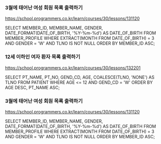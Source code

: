 

### 3월에 태어난 여성 회원 목록 출력하기
https://school.programmers.co.kr/learn/courses/30/lessons/131120

SELECT MEMBER_ID, MEMBER_NAME, GENDER, DATE_FORMAT(DATE_OF_BIRTH, '%Y-%m-%d') AS DATE_OF_BIRTH
FROM MEMBER_PROFILE
WHERE EXTRACT(MONTH FROM DATE_OF_BIRTH) = 3
AND GENDER = 'W'
AND TLNO IS NOT NULL
ORDER BY MEMBER_ID ASC;

### 12세 이하인 여자 환자 목록 출력하기
https://school.programmers.co.kr/learn/courses/30/lessons/132201

SELECT PT_NAME, PT_NO, GEND_CD, AGE, COALESCE(TLNO, 'NONE') AS TLNO
FROM PATIENT
WHERE AGE <= 12 AND GEND_CD = 'W'
ORDER BY AGE DESC, PT_NAME ASC;

### 3월에 태어난 여성 회원 목록 출력하기
https://school.programmers.co.kr/learn/courses/30/lessons/131120

SELECT MEMBER_ID, MEMBER_NAME, GENDER, DATE_FORMAT(DATE_OF_BIRTH, '%Y-%m-%d') AS DATE_OF_BIRTH
FROM MEMBER_PROFILE
WHERE EXTRACT(MONTH FROM DATE_OF_BIRTH) = 3
AND GENDER = 'W'
AND TLNO IS NOT NULL
ORDER BY MEMBER_ID ASC;